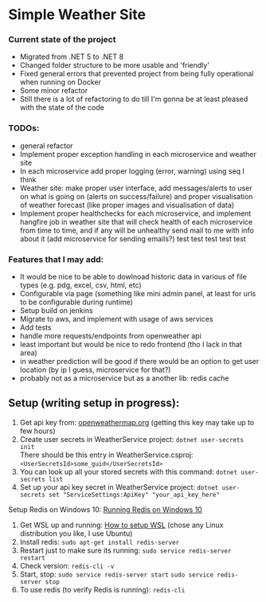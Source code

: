 # Simple Weather Site

### Current state of the project

- Migrated from .NET 5 to .NET 8
- Changed folder structure to be more usable and 'friendly'
- Fixed general errors that prevented project from being fully operational when running on Docker
- Some minor refactor
- Still there is a lot of refactoring to do till I'm gonna be at least pleased with the state of the code

### TODOs:

- general refactor
- Implement proper exception handling in each microservice and weather site
- In each microservice add proper logging (error, warning) using seq I think
- Weather site: make proper user interface, add messages/alerts to user on what is going on (alerts on success/failure) and proper visualisation of weather forecast (like proper images and visualisation of data)
- Implement proper healthchecks for each microservice, and implement hangfire job in weather site that will check health of each microservice from time to time, and if any will be unhealthy send mail to me with info about it (add microservice for sending emails?)
  test test test test test

### Features that I may add:

- It would be nice to be able to dowlnoad historic data in various of file types (e.g. pdg, excel, csv, html, etc)
- Configurable via page (something like mini admin panel, at least for urls to be configurable during runtime)
- Setup build on jenkins
- Migrate to aws, and implement with usage of aws services
- Add tests
- handle more requests/endpoints from openweather api
- least important but would be nice to redo frontend (tho I lack in that area)
- in weather prediction will be good if there would be an option to get user location (by ip I guess, microservice for that?)
- probably not as a microservice but as a another lib: redis cache

## Setup (writing setup in progress):

1. Get api key from: [openweathermap.org](https://openweathermap.org/) (getting this key may take up to few hours)
2. Create user secrets in WeatherService project: `dotnet user-secrets init`
   <br /> There should be this entry in WeatherService.csproj:
   <br /> `<UserSecretsId>some_guid</UserSecretsId>`
3. You can look up all your stored secrets with this command: `dotnet user-secrets list`
4. Set up your api key secret in WeatherService project: `dotnet user-secrets set "ServiceSettings:ApiKey" "your_api_key_here"`

Setup Redis on Windows 10:
[Running Redis on Windows 10](https://redislabs.com/blog/redis-on-windows-10/)

1. Get WSL up and running: [How to setup WSL](https://docs.microsoft.com/en-us/windows/wsl/install-win10) (chose any Linux distribution you like, I use Ubuntu)
2. Install redis: `sudo apt-get install redis-server`
3. Restart just to make sure its running: `sudo service redis-server restart`
4. Check version: `redis-cli -v`
5. Start, stop: `sudo service redis-server start` `sudo service redis-server stop`
6. To use redis (to verify Redis is running): `redis-cli`
